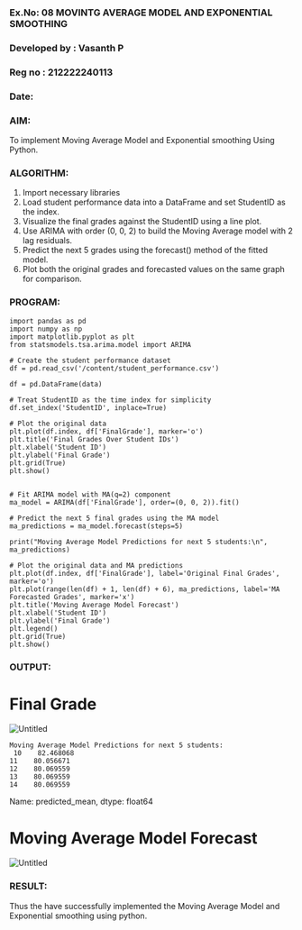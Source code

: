 ### Ex.No: 08     MOVINTG AVERAGE MODEL AND EXPONENTIAL SMOOTHING
### Developed by : Vasanth P
### Reg no : 212222240113
### Date: 


### AIM:
To implement Moving Average Model and Exponential smoothing Using Python.
### ALGORITHM:
1. Import necessary libraries
2.  Load student performance data into a DataFrame and set StudentID as the index.
3. Visualize the final grades against the StudentID using a line plot.
4.  Use ARIMA with order (0, 0, 2) to build the Moving Average model with 2 lag residuals.
5. Predict the next 5 grades using the forecast() method of the fitted model.
6. Plot both the original grades and forecasted values on the same graph for comparison.

### PROGRAM:
```
import pandas as pd
import numpy as np
import matplotlib.pyplot as plt
from statsmodels.tsa.arima.model import ARIMA

# Create the student performance dataset
df = pd.read_csv('/content/student_performance.csv')

df = pd.DataFrame(data)

# Treat StudentID as the time index for simplicity
df.set_index('StudentID', inplace=True)

# Plot the original data
plt.plot(df.index, df['FinalGrade'], marker='o')
plt.title('Final Grades Over Student IDs')
plt.xlabel('Student ID')
plt.ylabel('Final Grade')
plt.grid(True)
plt.show()


# Fit ARIMA model with MA(q=2) component
ma_model = ARIMA(df['FinalGrade'], order=(0, 0, 2)).fit()

# Predict the next 5 final grades using the MA model
ma_predictions = ma_model.forecast(steps=5)

print("Moving Average Model Predictions for next 5 students:\n", ma_predictions)

# Plot the original data and MA predictions
plt.plot(df.index, df['FinalGrade'], label='Original Final Grades', marker='o')
plt.plot(range(len(df) + 1, len(df) + 6), ma_predictions, label='MA Forecasted Grades', marker='x')
plt.title('Moving Average Model Forecast')
plt.xlabel('Student ID')
plt.ylabel('Final Grade')
plt.legend()
plt.grid(True)
plt.show()
```

### OUTPUT:

# Final Grade

![Untitled](https://github.com/user-attachments/assets/1a7d8270-1962-421e-bb02-24322642dadd)
```
Moving Average Model Predictions for next 5 students:
 10    82.468068
11    80.056671
12    80.069559
13    80.069559
14    80.069559
```
Name: predicted_mean, dtype: float64
# Moving Average Model Forecast
![Untitled](https://github.com/user-attachments/assets/90f949f1-6f0c-4867-b73f-f0ad8a701977)


### RESULT:
Thus the have successfully implemented the Moving Average Model and Exponential smoothing using python.
